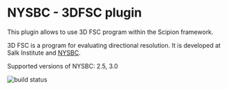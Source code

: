 # NYSBC - 3DFSC plugin

This plugin allows to use 3D FSC program within the Scipion framework.

3D FSC is a program for evaluating directional resolution. It is developed at Salk Institute and [NYSBC](https://github.com/nysbc/Anisotropy).

Supported versions of NYSBC: 2.5, 3.0

![build status](http://heisenberg.cnb.csic.es:9980/badges/nysbc_devel.svg "Build status")
